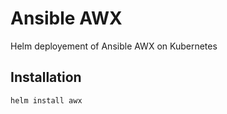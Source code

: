 # Ansible AWX

Helm deployement of Ansible AWX on Kubernetes

## Installation

```
helm install awx
```

